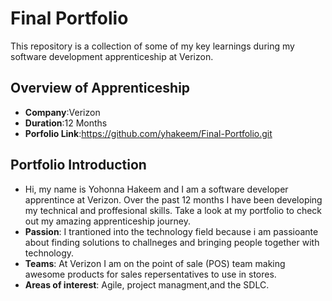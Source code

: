 # Final Portfolio


This repository is a collection of some of my key learnings during my software development apprenticeship at Verizon. 

## Overview of Apprenticeship
- **Company**:Verizon
- **Duration**:12 Months
- **Porfolio Link**:https://github.com/yhakeem/Final-Portfolio.git

## Portfolio Introduction
- Hi, my name is Yohonna Hakeem and I am a software developer apprentince at Verizon. Over the past 12 months I have been developing my technical and proffesional skills. Take a look at my portfolio to check out my amazing apprenticeship journey. 
- **Passion**: I trantioned into the technology field because i am passioante about finding solutions to challneges and bringing people together with technology. 
- **Teams**: At Verizon I am on the point of sale (POS) team making awesome products for sales repersentatives to use in stores. 
- **Areas of interest**: Agile, project managment,and the SDLC.

<!-- video link can go here  -->
